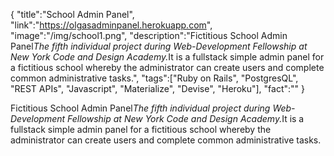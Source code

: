 {
    "title":"School Admin Panel",
    "link":"https://olgasadminpanel.herokuapp.com",
    "image":"/img/school1.png",
    "description":"Fictitious School Admin Panel<em>The fifth individual project during Web-Development Fellowship at New York Code and Design Academy.</em>It is a fullstack simple admin panel for a fictitious school whereby the administrator can create users and complete common administrative tasks.",
    "tags":["Ruby on Rails", "PostgresQL", "REST APIs", "Javascript", "Materialize", "Devise", "Heroku"],
    "fact":""
}

Fictitious School Admin Panel<em>The fifth individual project during Web-Development Fellowship at New York Code and Design Academy.</em>It is a fullstack simple admin panel for a fictitious school whereby the administrator can create users and complete common administrative tasks.
